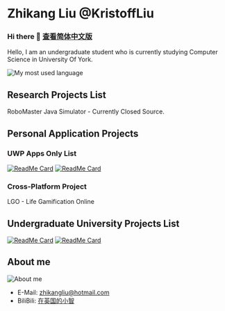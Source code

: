 # Zhikang Liu @KristoffLiu  
### Hi there 👋 [查看简体中文版](readme_cn.md)
Hello, I am an undergraduate student who is currently studying Computer Science in University Of York.

![My most used language](https://github-readme-stats.vercel.app/api/top-langs/?username=KristoffLiu&layout=compact)

## Research Projects List
RoboMaster Java Simulator - Currently Closed Source.

## Personal Application Projects
### UWP Apps Only List
[![ReadMe Card](https://github-readme-stats.vercel.app/api/pin/?username=KristoffLiu&repo=Lepton-Dictionary)](https://github.com/KristoffLiu/Lepton-Dictionary)
[![ReadMe Card](https://github-readme-stats.vercel.app/api/pin/?username=KristoffLiu&repo=Lepton-Browser)](https://github.com/KristoffLiu/Lepton-Browser)

### Cross-Platform Project
LGO - Life Gamification Online

## Undergraduate University Projects List
[![ReadMe Card](https://github-readme-stats.vercel.app/api/pin/?username=KristoffLiu&repo=YorkCSSolution)](https://github.com/KristoffLiu/YorkCSSolution)
[![ReadMe Card](https://github-readme-stats.vercel.app/api/pin/?username=KristoffLiu&repo=ENG1Team23)](https://github.com/KristoffLiu/ENG1Team23)

## About me

![About me](https://github-readme-stats.vercel.app/api?username=KristoffLiu&show_icons=true)

- E-Mail: [zhikangliu@hotmail.com](mailto:zhikangliu@hotmail.com)
- BiliBili: [在英国的小智](https://space.bilibili.com/30742200)
<!-- - Personal site: [无](无) -->
<!-- - Blogs: [Blog site](https://blog.richasy.cn) -->


<!--
**KristoffLiu/KristoffLiu** is a ✨ _special_ ✨ repository because its `README.md` (this file) appears on your GitHub profile.

Here are some ideas to get you started:

- 🔭 I’m currently working on ...
- 🌱 I’m currently learning ...
- 👯 I’m looking to collaborate on ...
- 🤔 I’m looking for help with ...
- 💬 Ask me about ...
- 📫 How to reach me: ...
- 😄 Pronouns: ...
- ⚡ Fun fact: ...
-->

